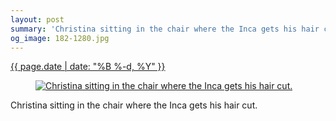 ```yaml
---
layout: post
summary: 'Christina sitting in the chair where the Inca gets his hair cut.'
og_image: 182-1280.jpg
---
```


<div class="post">
 <time>
  <a href="/182">
   {{ page.date | date: "%B %-d, %Y" }}
  </a>
 </time>
 <a href="/182">
  <figure data-taken="11/14/2013">
   <img alt="Christina sitting in the chair where the Inca gets his hair cut." sizes="(min-width: 700px) 50vw, calc(100vw - 2rem)" src="{{ site.assets_url }}/182-640.jpg" srcset="{{ site.assets_url }}/182-1280.jpg 1280w, {{ site.assets_url }}/182-960.jpg 960w, {{ site.assets_url }}/182-640.jpg 640w, {{ site.assets_url }}/182-320.jpg 320w"/>
  </figure>
 </a>
 <span>
  Christina sitting in the chair where the Inca gets his hair cut.
 </span>
</div>
